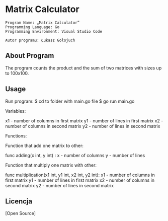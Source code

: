 # Matrix Calculator

    Program Name: „Matrix Calculator”
    Programming Language: Go
    Programming Environment: Visual Studio Code
    
    Autor programu: Łukasz Gołojuch

## About Program 

The program counts the product and the sum of two matrices with sizes up to 100x100.

## Usage

Run program: 
$ cd to folder with main.go file
$ go run main.go

Variables:

x1 - number of columns in first matrix
y1 - number of lines in first matrix
x2 - number of columns in second matrix
y2 - number of lines in second matrix

Functions:

Function that add one matrix to other:

func adding(x int, y int) :
x - number of columns
y - number of lines 

Function that multiply one matrix with other:

func multiplication(x1 int, y1 int, x2 int, y2 int):
x1 - number of columns in first matrix
y1 - number of lines in first matrix
x2 - number of columns in second matrix
y2 - number of lines in second matrix

## Licencja
[Open Source]
